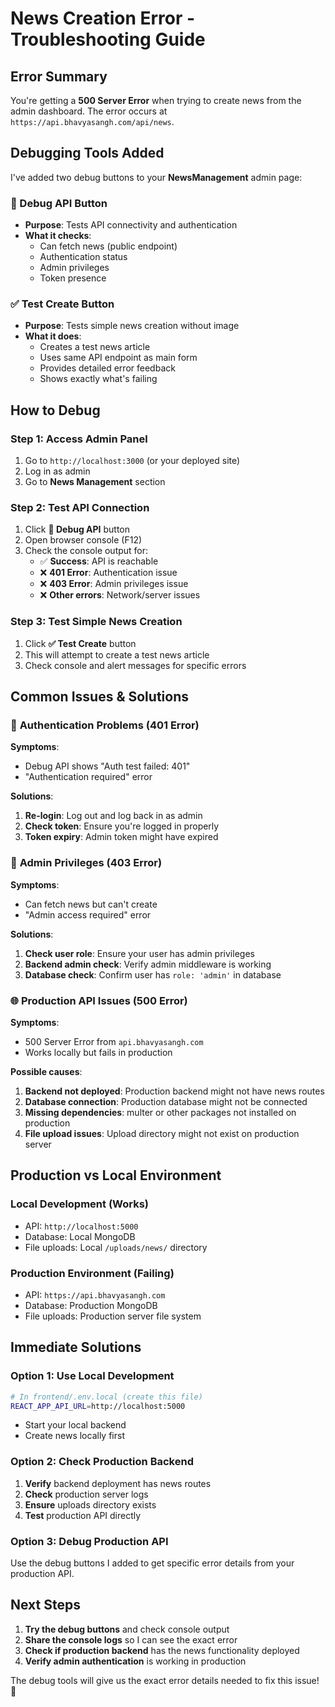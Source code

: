 # News Creation Error - Troubleshooting Guide

## Error Summary
You're getting a **500 Server Error** when trying to create news from the admin dashboard. The error occurs at `https://api.bhavyasangh.com/api/news`.

## Debugging Tools Added

I've added two debug buttons to your **NewsManagement** admin page:

### 🧪 Debug API Button
- **Purpose**: Tests API connectivity and authentication
- **What it checks**:
  - Can fetch news (public endpoint)
  - Authentication status
  - Admin privileges
  - Token presence

### ✅ Test Create Button  
- **Purpose**: Tests simple news creation without image
- **What it does**:
  - Creates a test news article
  - Uses same API endpoint as main form
  - Provides detailed error feedback
  - Shows exactly what's failing

## How to Debug

### Step 1: Access Admin Panel
1. Go to `http://localhost:3000` (or your deployed site)
2. Log in as admin
3. Go to **News Management** section

### Step 2: Test API Connection
1. Click **🧪 Debug API** button
2. Open browser console (F12)
3. Check the console output for:
   - ✅ **Success**: API is reachable
   - ❌ **401 Error**: Authentication issue
   - ❌ **403 Error**: Admin privileges issue
   - ❌ **Other errors**: Network/server issues

### Step 3: Test Simple News Creation
1. Click **✅ Test Create** button
2. This will attempt to create a test news article
3. Check console and alert messages for specific errors

## Common Issues & Solutions

### 🔐 **Authentication Problems (401 Error)**
**Symptoms**: 
- Debug API shows "Auth test failed: 401"
- "Authentication required" error

**Solutions**:
1. **Re-login**: Log out and log back in as admin
2. **Check token**: Ensure you're logged in properly
3. **Token expiry**: Admin token might have expired

### 🚫 **Admin Privileges (403 Error)**
**Symptoms**:
- Can fetch news but can't create
- "Admin access required" error

**Solutions**:
1. **Check user role**: Ensure your user has admin privileges
2. **Backend admin check**: Verify admin middleware is working
3. **Database check**: Confirm user has `role: 'admin'` in database

### 🌐 **Production API Issues (500 Error)**
**Symptoms**:
- 500 Server Error from `api.bhavyasangh.com`
- Works locally but fails in production

**Possible causes**:
1. **Backend not deployed**: Production backend might not have news routes
2. **Database connection**: Production database might not be connected
3. **Missing dependencies**: multer or other packages not installed on production
4. **File upload issues**: Upload directory might not exist on production server

## Production vs Local Environment

### Local Development (Works)
- API: `http://localhost:5000`
- Database: Local MongoDB
- File uploads: Local `/uploads/news/` directory

### Production Environment (Failing)
- API: `https://api.bhavyasangh.com`
- Database: Production MongoDB
- File uploads: Production server file system

## Immediate Solutions

### Option 1: Use Local Development
```bash
# In frontend/.env.local (create this file)
REACT_APP_API_URL=http://localhost:5000
```
- Start your local backend
- Create news locally first

### Option 2: Check Production Backend
1. **Verify** backend deployment has news routes
2. **Check** production server logs
3. **Ensure** uploads directory exists
4. **Test** production API directly

### Option 3: Debug Production API
Use the debug buttons I added to get specific error details from your production API.

## Next Steps

1. **Try the debug buttons** and check console output
2. **Share the console logs** so I can see the exact error
3. **Check if production backend** has the news functionality deployed
4. **Verify admin authentication** is working in production

The debug tools will give us the exact error details needed to fix this issue! 🔧
